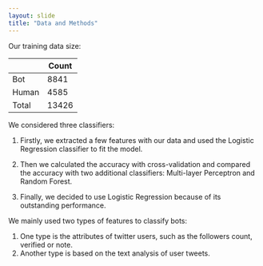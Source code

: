 ```yaml
---
layout: slide
title: "Data and Methods"
---
```


Our training data size:

|          | Count    |
|----------|----------|
| Bot      | 8841     |
| Human    | 4585     |
| Total    | 13426    |

We considered three classifiers: 

1. Firstly, we extracted a few features with our data and used the Logistic Regression classifier to fit the model. 

2. Then we calculated the accuracy with cross-validation and compared the accuracy with two additional classifiers: Multi-layer Perceptron and Random Forest. 

3. Finally, we decided to use Logistic Regression because of its outstanding performance.


We mainly used two types of features to classify bots:

1. One type is the attributes of twitter users, such as the followers count, verified or note. 
2. Another type is based on the text analysis of user tweets.
